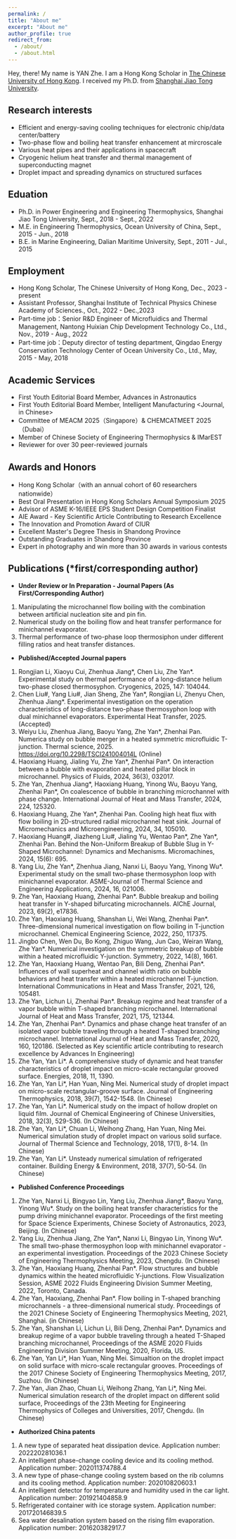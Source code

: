 ```yaml
---
permalink: /
title: "About me"
excerpt: "About me"
author_profile: true
redirect_from: 
  - /about/
  - /about.html
---
```



Hey, there! My name is YAN Zhe. I am a Hong Kong Scholar in [The Chinese University of Hong Kong](https://www.cuhk.edu.hk/). I received my Ph.D. from [Shanghai Jiao Tong University](https://www.sjtu.edu.cn/). 


Research interests
------
- Efficient and energy-saving cooling techniques for electronic chip/data center/battery
- Two-phase flow and boiling heat transfer enhancement at mircroscale
- Various heat pipes and their applications in spacecraft
- Cryogenic helium heat transfer and thermal management of superconducting magnet
- Droplet impact and spreading dynamics on structured surfaces

Eduation
------
- Ph.D. in Power Engineering and Engineering Thermophysics, Shanghai Jiao Tong University, Sept., 2018 - Sept., 2022
- M.E. in Engineering Thermophysics, Ocean University of China, Sept., 2015 - Jun., 2018
- B.E. in Marine Engineering, Dalian Maritime University, Sept., 2011 - Jul., 2015

Employment
------
- Hong Kong Scholar, The Chinese University of Hong Kong, Dec., 2023 - present
- Assistant Professor, Shanghai Institute of Technical Physics Chinese Academy of Sciences., Oct., 2022 - Dec.,2023
- Part-time job：Senior R&D Engineer of Microfluidics and Thermal Management, Nantong Huixian Chip Development Technology Co., Ltd., Nov., 2019 - Aug., 2022
- Part-time job：Deputy director of testing department, Qingdao Energy Conservation Technology Center of Ocean University Co., Ltd., May, 2015 - May, 2018

Academic Services
------
-	First Youth Editorial Board Member, Advances in Astronautics <Journal>
-	First Youth Editorial Board Member, Intelligent Manufacturing <Journal, in Chinese>
-	Committee of MEACM 2025（Singapore）& CHEMCATMEET 2025（Dubai）<Conference>
-	Member of Chinese Society of Engineering Thermophysics & IMarEST
-	Reviewer for over 30 peer-reviewed journals

Awards and Honors
------
-	Hong Kong Scholar（with an annual cohort of 60 researchers nationwide）
-	Best Oral Presentation in Hong Kong Scholars Annual Symposium 2025
-	Advisor of ASME K-16/IEEE EPS Student Design Competition Finalist
-	AIE Award - Key Scientific Article Contributing to Research Excellence
-	The Innovation and Promotion Award of CIUR
-	Excellent Master's Degree Thesis in Shandong Province 
-	Outstanding Graduates in Shandong Province 
-	Expert in photography and win more than 30 awards in various contests



Publications (\*first/corresponding author)
------
- **Under Review or In Preparation - Journal Papers (As First/Corresponding Author)**
1.	Manipulating the microchannel flow boiling with the combination between artificial nucleation site and pin fin. 
2.	Numerical study on the boiling flow and heat transfer performance for minichannel evaporator.
3.	Thermal performance of two-phase loop thermosiphon under different filling ratios and heat transfer distances. 


- **Published/Accepted Journal papers**
    
1.	Rongjian Li, Xiaoyu Cui, Zhenhua Jiang*, Chen Liu, Zhe Yan*. Experimental study on thermal performance of a long-distance helium two-phase closed thermosyphon. Cryogenics, 2025, 147: 104044.
2.	Chen Liu#, Yang Liu#, Jian Sheng, Zhe Yan*, Rongjian Li, Zhenyu Chen, Zhenhua Jiang*. Experimental investigation on the operation characteristics of long-distance two-phase thermosyphon loop with dual minichannel evaporators. Experimental Heat Transfer, 2025. (Accepted)
3.	Weiyu Liu, Zhenhua Jiang, Baoyu Yang, Zhe Yan*, Zhenhai Pan. Numerica study on bubble merger in a heated symmetric microfluidic T-junction. Thermal science, 2025. https://doi.org/10.2298/TSCI241004014L (Online)
4.	Haoxiang Huang, Jialing Yu, Zhe Yan*, Zhenhai Pan*. On interaction between a bubble with evaporation and heated pillar block in microchannel. Physics of Fluids, 2024, 36(3), 032017.
5.	Zhe Yan, Zhenhua Jiang*, Haoxiang Huang, Yinong Wu, Baoyu Yang, Zhenhai Pan*, On coalescence of bubble in branching microchannel with phase change. International Journal of Heat and Mass Transfer, 2024, 224, 125320.
6.	Haoxiang Huang, Zhe Yan*, Zhenhai Pan. Cooling high heat flux with flow boiling in 2D-structured radial microchannel heat sink. Journal of Micromechanics and Microengineering, 2024, 34, 105010.
7.	Haoxiang Huang#, Jiazheng Liu#, Jialing Yu, Wentao Pan*, Zhe Yan*, Zhenhai Pan. Behind the Non-Uniform Breakup of Bubble Slug in Y-Shaped Microchannel: Dynamics and Mechanisms. Micromachines, 2024, 15(6): 695.
8.	Yang Liu, Zhe Yan*, Zhenhua Jiang, Nanxi Li, Baoyu Yang, Yinong Wu*. Experimental study on the small two-phase thermosyphon loop with minichannel evaporator. ASME-Journal of Thermal Science and Engineering Applications, 2024, 16, 021006.
9.	Zhe Yan, Haoxiang Huang, Zhenhai Pan*. Bubble breakup and boiling heat transfer in Y-shaped bifurcating microchannels. AIChE Journal, 2023, 69(2), e17836.
10.	Zhe Yan, Haoxiang Huang, Shanshan Li, Wei Wang, Zhenhai Pan*. Three-dimensional numerical investigation on flow boiling in T-junction microchannel. Chemical Engineering Science, 2022, 250, 117375.
11.	Jingbo Chen, Wen Du, Bo Kong, Zhiguo Wang, Jun Cao, Weiran Wang, Zhe Yan*. Numerical investigation on the symmetric breakup of bubble within a heated microfluidic Y-junction. Symmetry, 2022, 14(8), 1661.
12.	Zhe Yan, Haoxiang Huang, Wentao Pan, Bili Deng, Zhenhai Pan*. Influences of wall superheat and channel width ratio on bubble behaviors and heat transfer within a heated microchannel T-junction. International Communications in Heat and Mass Transfer, 2021, 126, 105481.
13.	Zhe Yan, Lichun Li, Zhenhai Pan*. Breakup regime and heat transfer of a vapor bubble within T-shaped branching microchannel. International Journal of Heat and Mass Transfer, 2021, 175, 121344.
14.	Zhe Yan, Zhenhai Pan*. Dynamics and phase change heat transfer of an isolated vapor bubble traveling through a heated T-shaped branching microchannel. International Journal of Heat and Mass Transfer, 2020, 160, 120186. (Selected as Key scientific article contributing to research excellence by Advances In Engineering)
15.	Zhe Yan, Yan Li*. A comprehensive study of dynamic and heat transfer characteristics of droplet impact on micro-scale rectangular grooved surface. Energies, 2018, 11, 1390.
16.	Zhe Yan, Yan Li*, Han Yuan, Ning Mei. Numerical study of droplet impact on micro-scale rectangular-groove surface. Journal of Engineering Thermophysics, 2018, 39(7), 1542-1548. (In Chinese)
17.	Zhe Yan, Yan Li*. Numerical study on the impact of hollow droplet on liquid film. Journal of Chemical Engineering of Chinese Universities, 2018, 32(3), 529-536. (In Chinese)
18.	Zhe Yan, Yan Li*, Chuan Li, Weihong Zhang, Han Yuan, Ning Mei. Numerical simulation study of droplet impact on various solid surface. Journal of Thermal Science and Technology, 2018, 17(1), 8-14. (In Chinese)
19.	Zhe Yan, Yan Li*. Unsteady numerical simulation of refrigerated container. Building Energy & Environment, 2018, 37(7), 50-54. (In Chinese)


- **Published Conference Proceedings**
1.	Zhe Yan, Nanxi Li, Bingyao Lin, Yang Liu, Zhenhua Jiang*, Baoyu Yang, Yinong Wu*. Study on the boiling heat transfer characteristics for the pump driving minichannel evaporator. Proceedings of the first meeting for Space Science Experiments, Chinese Society of Astronautics, 2023, Beijing. (In Chinese)
2.	Yang Liu, Zhenhua Jiang, Zhe Yan*, Nanxi Li, Bingyao Lin, Yinong Wu*. The small two-phase thermosyphon loop with minichannel evaporator - an experimental investigation. Proceedings of the 2023 Chinese Society of Engineering Thermophysics Meeting, 2023, Chengdu. (In Chinese)
3.	Zhe Yan, Haoxiang Huang, Zhenhai Pan*. Flow structures and bubble dynamics within the heated microfluidic Y-junctions. Flow Visualization Session, ASME 2022 Fluids Engineering Division Summer Meeting, 2022, Toronto, Canada. 
4.	Zhe Yan, Haoxiang, Zhenhai Pan*. Flow boiling in T-shaped branching microchannels - a three-dimensional numerical study. Proceedings of the 2021 Chinese Society of Engineering Thermophysics Meeting, 2021, Shanghai. (in Chinese)
5.	Zhe Yan, Shanshan Li, Lichun Li, Bili Deng, Zhenhai Pan*. Dynamics and breakup regime of a vapor bubble traveling through a heated T-Shaped branching microchannel, Proceedings of the ASME 2020 Fluids Engineering Division Summer Meeting, 2020, Florida, US. 
6.	Zhe Yan, Yan Li*, Han Yuan, Ning Mei. Simualtion on the droplet impact on solid surface with micro-scale rectangular grooves. Proceedings of the 2017 Chinese Society of Engineering Thermophysics Meeting, 2017, Suzhou. (In Chinese)
7.	Zhe Yan, Jian Zhao, Chuan Li, Weihong Zhang, Yan Li*, Ning Mei. Numerical simulation research of the droplet impact on different solid surface, Proceedings of the 23th Meeting for Engineering Thermophysics of Colleges and Universities, 2017, Chengdu. (In Chinese)

- **Authorized China patents**
1.	A new type of separated heat dissipation device. Application number: 202220281036.1
2.	An intelligent phase-change cooling device and its cooling method. Application number: 202011374788.4
3.	A new type of phase-change cooling system based on the rib columns and its cooling method. Application number: 202010820603.1
4.	An intelligent detector for temperature and humidity used in the car light. Application number: 201921404858.9
5.	Refrigerated container with ice storage system. Application number: 201720146839.5
6.	Sea water desalination system based on the rising film evaporation. Application number: 201620382917.7
